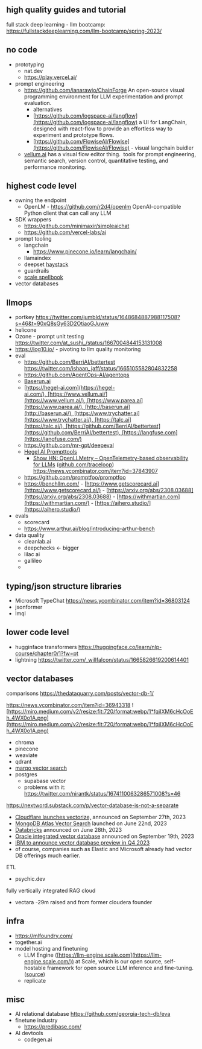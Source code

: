 
## high quality guides and tutorial

full stack deep learning - llm bootcamp: https://fullstackdeeplearning.com/llm-bootcamp/spring-2023/

## no code

- prototyping
	- nat.dev
	- https://play.vercel.ai/
- prompt engineering
	- https://github.com/ianarawjo/ChainForge An open-source visual programming environment for LLM experimentation and prompt evaluation.
		- alternatives
		- [https://github.com/logspace-ai/langflow](https://github.com/logspace-ai/langflow) a UI for LangChain, designed with react-flow to provide an effortless way to experiment and prototype flows.
		- [https://github.com/FlowiseAI/Flowise](https://github.com/FlowiseAI/Flowise) - visual langchain buidler
	- [vellum.ai](https://techcrunch.com/2023/07/11/prompt-engineering-startup-vellum-ai/) has a visual flow editor thing.  tools for prompt engineering, semantic search, version control, quantitative testing, and performance monitoring.

## highest code level

- owning the endpoint
	- OpenLM - https://github.com/r2d4/openlm OpenAI-compatible Python client that can call any LLM
- SDK wrappers
	- https://github.com/minimaxir/simpleaichat
	- https://github.com/vercel-labs/ai
- prompt tooling
	- langchain
		- https://www.pinecone.io/learn/langchain/
	- llamaindex
	- deepset [haystack](https://haystack.deepset.ai/)
	- guardrails 
	- [scale spellbook](https://twitter.com/russelljkaplan/status/1590183663819718658)
- vector databases

## llmops

- portkey https://twitter.com/jumbld/status/1648684887988117508?s=46&t=90xQ8sGy63D2OtiaoGJuww
- helicone 
- Ozone - prompt unit testing https://twitter.com/at_sushi_/status/1667004844153131008
- https://log10.io/ - pivoting to llm quality monitoring
- eval
	- https://github.com/BerriAI/bettertest https://twitter.com/ishaan_jaff/status/1665105582804832258
	- https://github.com/AgentOps-AI/agentops
	- [Baserun.ai](https://www.ycombinator.com/launches/JFc-baserun-ai-ship-llm-features-with-confidence)
	- [https://hegel-ai.com](https://hegel-ai.com/), [https://www.vellum.ai/](https://www.vellum.ai/), [https://www.parea.ai](https://www.parea.ai/), [http://baserun.ai](http://baserun.ai/), [https://www.trychatter.ai](https://www.trychatter.ai/), [https://talc.ai](https://talc.ai/), [https://github.com/BerriAI/bettertest](https://github.com/BerriAI/bettertest), [https://langfuse.com](https://langfuse.com/)
	- https://github.com/mr-gpt/deepeval
	- [Hegel AI Prompttools](https://news.ycombinator.com/item?id=36958175)
		- [Show HN: OpenLLMetry – OpenTelemetry-based observability for LLMs](https://github.com/traceloop/openllmetry) ([github.com/traceloop](https://news.ycombinator.com/from?site=github.com/traceloop)) https://news.ycombinator.com/item?id=37843907
	- https://github.com/promptfoo/promptfoo
	- https://benchllm.com/
	- [https://www.getscorecard.ai](https://www.getscorecard.ai/)
	- [https://arxiv.org/abs/2308.03688](https://arxiv.org/abs/2308.03688)
	- [https://withmartian.com](https://withmartian.com/)
	- [https://aihero.studio/](https://aihero.studio/)
- evals 
	- scorecard
	- https://www.arthur.ai/blog/introducing-arthur-bench
- data quality
	- cleanlab.ai
	- deepchecks <- bigger
	- lilac ai
	- gallileo
	- 

## typing/json structure libraries 

- Microsoft TypeChat https://news.ycombinator.com/item?id=36803124
- jsonformer
- lmql

## lower code level

- hugginface transformers https://huggingface.co/learn/nlp-course/chapter0/1?fw=pt
- lightning https://twitter.com/_willfalcon/status/1665826619200614401


## vector databases

comparisons https://thedataquarry.com/posts/vector-db-1/

https://news.ycombinator.com/item?id=36943318
![https://miro.medium.com/v2/resize:fit:720/format:webp/1*fqiIXM6cHcOoEh_4WX0o1A.png](https://miro.medium.com/v2/resize:fit:720/format:webp/1*fqiIXM6cHcOoEh_4WX0o1A.png)

- chroma
- pinecone
- weaviate
- qdrant
- [marqo vector search](https://news.ycombinator.com/item?id=37147140)
- postgres
	- supabase vector
	- problems with it:   
https://twitter.com/nirantk/status/1674110063286571008?s=46

https://nextword.substack.com/p/vector-database-is-not-a-separate
-   [Cloudflare launches vectorize,](https://blog.cloudflare.com/vectorize-vector-database-open-beta/) announced on September 27th, 2023
-   [MongoDB Atlas Vector Search](https://www.mongodb.com/blog/post/introducing-atlas-vector-search-build-intelligent-applications-semantic-search-ai) launched on June 22nd, 2023
-   [Databricks](https://www.databricks.com/company/newsroom/press-releases/databricks-introduces-new-generative-ai-tools-investing-lakehouse) announced on June 28th, 2023
-   [Oracle integrated vector database](https://www.oracle.com/news/announcement/ocw-integrated-vector-database-augments-generative-ai-2023-09-19/) announced on September 19th, 2023
-   [IBM to announce vector database preview in Q4 2023](https://newsroom.ibm.com/2023-09-07-IBM-Advances-watsonx-AI-and-Data-Platform-with-Tech-Preview-for-watsonx-governance-and-Planned-Release-of-New-Models-and-Generative-AI-in-watsonx-data)
-   of course, companies such as Elastic and Microsoft already had vector DB offerings much earlier.

ETL
- psychic.dev


fully vertically integrated RAG cloud
- vectara -29m raised and from former cloudera founder

## infra

- https://mlfoundry.com/
- together.ai
- model hosting and finetuning
	- LLM Engine ([https://llm-engine.scale.com](https://llm-engine.scale.com/)) at Scale, which is our open source, self-hostable framework for open source LLM inference and fine-tuning. ([source](https://news.ycombinator.com/item?id=37492776))
	- replicate


## misc

- AI relational database https://github.com/georgia-tech-db/eva
- finetune industry
	- https://predibase.com/
- AI devtools
	- codegen.ai